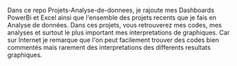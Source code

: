Dans ce repo Projets-Analyse-de-donnees, je rajoute mes Dashboards PowerBi et Excel ainsi que l'ensemble des projets recents que je fais en Analyse de données.
Dans ces projets, vous retrouverez mes codes, mes analyses et surtout le plus important mes interpretations de graphiques.
Car sur Internet je remarque que l'on peut facilement trouver des codes bien commentés mais rarement des interpretations 
des differents resultats graphiques.
